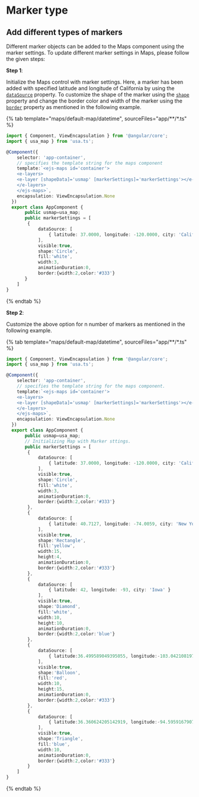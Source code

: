 # Marker type

## Add different types of markers

Different marker objects can be added to the Maps component using the marker settings. To update different marker settings in Maps, please follow the given steps:

**Step 1**:

Initialize the Maps control with marker settings. Here, a marker has been added with specified latitude and longitude of California by using the [`dataSource`](../api/maps/markerSettingsModel/#datasource) property. To customize the shape of the marker using the [`shape`](../api/maps/markerSettingsModel/#shape) property and change the border color and width of the marker using the [`border`](../api/maps/markerSettingsModel/#border) property as mentioned in the following example.

{% tab template="maps/default-map/datetime", sourceFiles="app/**/*.ts" %}

```typescript
import { Component, ViewEncapsulation } from '@angular/core';
import { usa_map } from 'usa.ts';

@Component({
    selector: 'app-container',
    // specifies the template string for the maps component
    template:`<ejs-maps id='container'>
    <e-layers>
    <e-layer [shapeData]='usmap' [markerSettings]='markerSettings'></e-layer>
    </e-layers>
    </ejs-maps>`,
    encapsulation: ViewEncapsulation.None
  })
  export class AppComponent {
       public usmap=usa_map;
       public markerSettings = [
        {
            dataSource: [
                { latitude: 37.0000, longitude: -120.0000, city: 'California' }
            ],
            visible:true,
            shape:'Circle',
            fill:'white',
            width:3,
            animationDuration:0,
            border:{width:2,color:'#333'}
       }
    ]
}
```

{% endtab %}

**Step 2**:

Customize the above option for n number of markers as mentioned in the following example.

{% tab template="maps/default-map/datetime", sourceFiles="app/**/*.ts" %}

```typescript
import { Component, ViewEncapsulation } from '@angular/core';
import { usa_map } from 'usa.ts';

@Component({
    selector: 'app-container',
    // specifies the template string for the maps component.
    template:`<ejs-maps id='container'>
    <e-layers>
    <e-layer [shapeData]='usmap' [markerSettings]='markerSettings'></e-layer>
    </e-layers>
    </ejs-maps>`,
    encapsulation: ViewEncapsulation.None
  })
  export class AppComponent {
       public usmap=usa_map;
       // Initializing Map with Marker sttings.
       public markerSettings = [
        {
            dataSource: [
                { latitude: 37.0000, longitude: -120.0000, city: 'California' }
            ],
            visible:true,
            shape:'Circle',
            fill:'white',
            width:3,
            animationDuration:0,
            border:{width:2,color:'#333'}
        },
        {
            dataSource: [
                { latitude: 40.7127, longitude: -74.0059, city: 'New York' }
            ],
            visible:true,
            shape:'Rectangle',
            fill:'yellow',
            width:15,
            height:4,
            animationDuration:0,
            border:{width:2,color:'#333'}
        },
        {
            dataSource: [
                { latitude: 42, longitude: -93, city: 'Iowa' }
            ],
            visible:true,
            shape:'Diamond',
            fill:'white',
            width:10,
            height:10,
            animationDuration:0,
            border:{width:2,color:'blue'}
        },
        {
            dataSource: [
                { latitude:36.499589049395055, longitude:-103.042108197135548, city:'New Mexico'}
            ],
            visible:true,
            shape:'Balloon',
            fill:'red',
            width:10,
            height:15,
            animationDuration:0,
            border:{width:2,color:'#333'}
        },
        {
            dataSource: [
                { latitude:36.360624205142919, longitude:-94.595916790727287, city:'Oklahoma'}
            ],
            visible:true,
            shape:'Triangle',
            fill:'blue',
            width:10,
            animationDuration:0,
            border:{width:2,color:'#333'}
        }
    ]
}
```

{% endtab %}